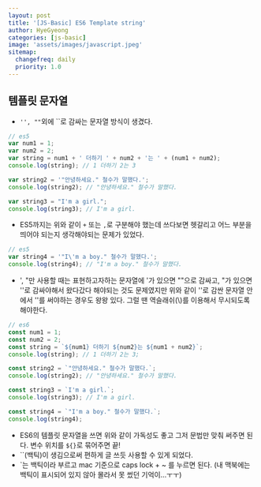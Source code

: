 ```yaml
---
layout: post
title: '[JS-Basic] ES6 Template string'
author: HyeGyeong
categories: [js-basic]
image: 'assets/images/javascript.jpeg'
sitemap:
  changefreq: daily
  priority: 1.0
---
```


## 템플릿 문자열

- `'', ""`외에 ``로 감싸는 문자열 방식이 생겼다.

```js
// es5
var num1 = 1;
var num2 = 2;
var string = num1 + ' 더하기 ' + num2 + '는 ' + (num1 + num2);
console.log(string); // 1 더하기 2는 3

var string2 = '"안녕하세요." 철수가 말했다.';
console.log(string2); // "안녕하세요." 철수가 말했다.

var string3 = "I'm a girl.";
console.log(string3); // I'm a girl.
```

- ES5까지는 위와 같이 `+` 또는 `,`로 구분해야 했는데 쓰다보면 헷갈리고 어느 부분을 띄어야 되는지 생각해야되는 문제가 있었다.

```js
// es5
var string4 = '"I\'m a boy." 철수가 말했다.';
console.log(string4); // "I'm a boy." 철수가 말했다.
```

- ', "만 사용할 때는 표현하고자하는 문자열에 '가 있으면 ""으로 감싸고, "가 있으면 ''로 감싸야해서 왔다갔다 해야되는 것도 문제였지만 위와 같이 ''로 감싼 문자열 안에서 ''를 써야하는 경우도 왕왕 있다. 그럴 땐 역슬래쉬(\\)를 이용해서 무시되도록 해야한다.

```js
// es6
const num1 = 1;
const num2 = 2;
const string = `${num1} 더하기 ${num2}는 ${num1 + num2}`;
console.log(string); // 1 더하기 2는 3;

const string2 = `"안녕하세요." 철수가 말했다.`;
console.log(string2); // "안녕하세요." 철수가 말했다.

const string3 = `I'm a girl.`;
console.log(string3); // I'm a girl.

const string4 = `"I'm a boy." 철수가 말했다.`;
console.log(string4);
```

- ES6의 템플릿 문자열을 쓰면 위와 같이 가독성도 좋고 그저 문법만 맞춰 써주면 된다. 변수 위치를 `${}`로 묶어주면 끝!
- ``(백틱)이 생김으로써 편하게 글 쓰듯 사용할 수 있게 되었다.
- `는 백틱이라 부르고 mac 기준으로 caps lock + ~ 를 누르면 된다. (내 맥북에는 백틱이 표시되어 있지 않아 몰라서 못 썼던 기억이...ㅜㅜ)
